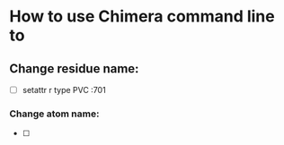# How to use Chimera command line to
## Change residue name:
- [ ] setattr r type PVC :701
### Change atom name:
- [ ] 
